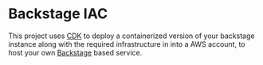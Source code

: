 # Backstage IAC
This project uses [CDK](https://docs.aws.amazon.com/cdk/latest/guide/home.html) to deploy a containerized version of your backstage instance along with the required infrastructure in into a AWS account, to host your own [Backstage](https://backstage.io) based service.